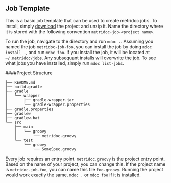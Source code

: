 Job Template
------------

This is a basic job template that can be used to create metridoc jobs.  To install, simply 
[download](https://github.com/metridoc/metridoc-template-job/archive/master.zip) the project and unzip it.  Name the
directory where it is stored with the following convention `metridoc-job-<project name>`.  

To run the job, navigate to the directory and run `mdoc .`.  Assuming you named the job `metridoc-job-foo`, you can 
install the job by doing `mdoc install .`, and run `mdoc foo`.  If you install the job, it will be located at 
`~/.metridoc/jobs`.  Any subsequant installs will overwrite the job.  To see what jobs you have installed, simply run
`mdoc list-jobs`.

####Project Structure

```
├── README.md
├── build.gradle
├── gradle
│   └── wrapper
│       ├── gradle-wrapper.jar
│       └── gradle-wrapper.properties
├── gradle.properties
├── gradlew
├── gradlew.bat
└── src
    ├── main
    │   └── groovy
    │       └── metridoc.groovy
    └── test
        └── groovy
            └── SomeSpec.groovy
```

Every job requires an entry point.  `metridoc.groovy` is the project entry point.  Based on the name of your project,
you can change this.  If the project name is `metridoc-job-foo`, you can name this file `foo.groovy`.  Running the project
would work exactly the same, `mdoc .` or `mdoc foo` if it is installed.





